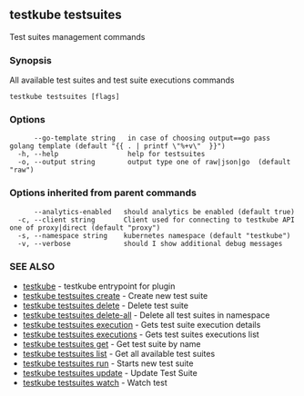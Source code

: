 ## testkube testsuites

Test suites management commands

### Synopsis

All available test suites and test suite executions commands

```
testkube testsuites [flags]
```

### Options

```
      --go-template string   in case of choosing output==go pass golang template (default "{{ . | printf \"%+v\"  }}")
  -h, --help                 help for testsuites
  -o, --output string        output type one of raw|json|go  (default "raw")
```

### Options inherited from parent commands

```
      --analytics-enabled   should analytics be enabled (default true)
  -c, --client string       Client used for connecting to testkube API one of proxy|direct (default "proxy")
  -s, --namespace string    kubernetes namespace (default "testkube")
  -v, --verbose             should I show additional debug messages
```

### SEE ALSO

* [testkube](testkube.md)	 - testkube entrypoint for plugin
* [testkube testsuites create](testkube_testsuites_create.md)	 - Create new test suite
* [testkube testsuites delete](testkube_testsuites_delete.md)	 - Delete test suite
* [testkube testsuites delete-all](testkube_testsuites_delete-all.md)	 - Delete all test suites in namespace
* [testkube testsuites execution](testkube_testsuites_execution.md)	 - Gets test suite execution details
* [testkube testsuites executions](testkube_testsuites_executions.md)	 - Gets test suites executions list
* [testkube testsuites get](testkube_testsuites_get.md)	 - Get test suite by name
* [testkube testsuites list](testkube_testsuites_list.md)	 - Get all available test suites
* [testkube testsuites run](testkube_testsuites_run.md)	 - Starts new test suite
* [testkube testsuites update](testkube_testsuites_update.md)	 - Update Test Suite
* [testkube testsuites watch](testkube_testsuites_watch.md)	 - Watch test

